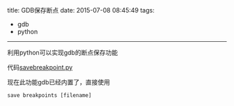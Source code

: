title: GDB保存断点
date: 2015-07-08 08:45:49
tags:
- gdb
- python

---

利用python可以实现gdb的断点保存功能

代码[savebreakpoint.py](https://github.com/ccshell/Snippets/tree/master/gdb)

现在此功能gdb已经内置了，直接使用

	save breakpoints [filename]